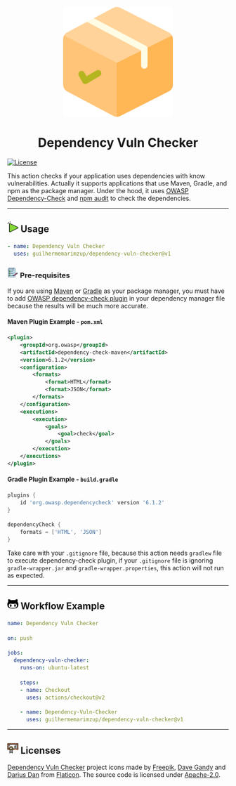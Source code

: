 <p align="center">
<a href="https://github.com/guilhermemarimzup/dependency-vuln-checker">
  <img src="./images/logo.png" width="250" />
</a>

<h1 align="center">Dependency Vuln Checker</h1>

[![License](https://img.shields.io/badge/License-Apache%202.0-blue.svg)](https://opensource.org/licenses/Apache-2.0)

This action checks if your application uses dependencies with know vulnerabilities. Actually it supports applications that use Maven, Gradle, and npm as the package manager. Under the hood, it uses [OWASP Dependency-Check](https://owasp.org/www-project-dependency-check/) and [npm audit](https://docs.npmjs.com/cli/v7/commands/npm-audit) to check the dependencies.

---

<h2>
    <img src="./images/usage.svg" alt="Usage icon" width="25px"/> Usage
</h2>

```yaml
- name: Dependency Vuln Checker
  uses: guilhermemarimzup/dependency-vuln-checker@v1
```

<h3>
    <img src="./images/pre-requisites.svg" alt="Pre-requisites icon" width="25px"/> Pre-requisites
</h3>

If you are using [Maven](https://maven.apache.org/) or [Gradle](https://gradle.org/) as your package manager, you must have to add [OWASP dependency-check plugin](https://jeremylong.github.io/DependencyCheck/modules.html) in your dependency manager file because the results will be much more accurate.

#### Maven Plugin Example - `pom.xml`

```xml
<plugin>
    <groupId>org.owasp</groupId>
    <artifactId>dependency-check-maven</artifactId>
    <version>6.1.2</version>
    <configuration>
        <formats>
            <format>HTML</format>
            <format>JSON</format>
        </formats>
    </configuration>
    <executions>
        <execution>
            <goals>
                <goal>check</goal>
            </goals>
        </execution>
    </executions>
</plugin>
```

#### Gradle Plugin Example - `build.gradle`

```gradle
plugins {
	id 'org.owasp.dependencycheck' version '6.1.2'
}

dependencyCheck {
    formats = ['HTML', 'JSON']
}
```

Take care with your `.gitignore` file, because this action needs `gradlew` file to execute dependency-check plugin, if your `.gitignore` file is ignoring `gradle-wrapper.jar` and `gradle-wrapper.properties`, this action will not run as expected.

---

<h2>
    <img src="./images/github-actions-logo.svg" alt="GitHub Actions icon" width="25px"/> Workflow Example
</h2>
 

```yaml
name: Dependency Vuln Checker

on: push

jobs:
  dependency-vuln-checker:
    runs-on: ubuntu-latest

    steps:
    - name: Checkout
      uses: actions/checkout@v2

    - name: Dependency-Vuln-Checker
      uses: guilhermemarimzup/dependency-vuln-checker@v1
```
---

<h2>
    <img src="./images/licenses.svg" alt="Licenses icon" width="25px"/> Licenses
</h2>

[Dependency Vuln Checker](https://github.com/guilhermemarimzup/dependency-vuln-checker) project icons made by [Freepik](https://www.flaticon.com/authors/freepik), [Dave Gandy](https://www.flaticon.com/authors/dave-gandy) and [Darius Dan](https://www.flaticon.com/authors/darius-dan) from [Flaticon](https://www.flaticon.com/). The source code is licensed under [Apache-2.0](https://opensource.org/licenses/Apache-2.0).